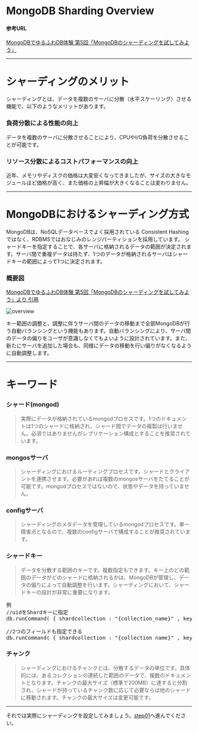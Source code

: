 MongoDB Sharding Overview
=================

#### 参考URL
[MongoDBでゆるふわDB体験 第5回「MongoDBのシャーディングを試してみよう」](http://gihyo.jp/dev/serial/01/mongodb/0005)

----
# シャーディングのメリット
シャーディングとは、データを複数のサーバに分散（水平スケーリング）させる機能で、以下のようなメリットがあります。

### 負荷分散による性能の向上

データを複数のサーバに分散させることにより、CPUやI/O負荷を分散させることが可能です。

### リソース分散によるコストパフォーマンスの向上

近年、メモリやディスクの価格は大変安くなってきましたが、サイズの大きなモジュールほど価格が高く、また価格の上昇幅が大きくなることは変わりません。

----
# MongoDBにおけるシャーディング方式

MongoDBは、NoSQLデータベースでよく採用されている Consistent Hashing ではなく、RDBMSではおなじみのレンジパーティションを採用しています。
シャードキーを指定することで、各サーバに格納されるデータの範囲が決定されます。サーバ間で重複データは持たず、1つのデータが格納されるサーバはシャードキーの範囲によって1つに決定されます。

### 概要図
[MongoDBでゆるふわDB体験 第5回「MongoDBのシャーディングを試してみよう」より 引用](http://gihyo.jp/dev/serial/01/mongodb/0005)

![overview](http://image.gihyo.co.jp/assets/images/dev/serial/01/mongodb/0005/thumb/TH400_001.jpg)

キー範囲の調整と、調整に伴うサーバ間のデータの移動まで全部MongoDBが行う自動バランシングという機能もあります。自動バランシングにより、サーバ間のデータの偏りをユーザが意識しなくてもよいように設計されています。また、新たにサーバを追加した場合も、同様にデータの移動を行い偏りがなくなるように自動調整します。

----
# キーワード

### シャード(mongod)

> 実際にデータが格納されているmongodプロセスです。1つのドキュメントは1つのシャードに格納され、シャード間でデータの複製は行いません。必須ではありませんがレプリケーション構成とすることを推奨されています。

### mongosサーバ

> シャーディングにおけるルーティングプロセスです。シャードとクライアントを連携させます。必要があれば複数のmongosサーバをたてることが可能です。mongodプロセスではないので、状態やデータを持っていません。

### configサーバ

> シャーディングのメタデータを管理しているmongodプロセスです。単一障害点となるので、複数のconfigサーバで構成することが推奨されています。

### シャードキー

> データを分散する範囲のキーです。複数指定もできます。キー上のどの範囲のデータがどのシャードに格納されるかは、MongoDBが管理し、データの偏りによって自動調整を行います。シャーディングにおいて、シャードキーの設計が非常に重要になります。

<pre>
例
//uidをShardキーに指定
db.runCommand( { shardcollection : "{collection_name}" , key : { uid : 1 } } );

//2つのフィールドも指定できる
db.runCommand( { shardcollection : "{collection_name}" , key : { lastname : 1, firstname : 1 } } );
</pre>

### チャンク

> シャーディングにおけるチャンクとは、分散するデータの単位です。具体的には、あるコレクションの連続した範囲のデータで、複数のドキュメントとなります。チャンクの最大サイズ（標準で200MB）に達すると分割され、シャードが持っているチャンク数に応じて必要ならば他のシャードに移動されます。チャンクの最大サイズは変更可能です。

----
それでは実際にシャーディングを設定してみましょう。[step01](https://github.com/syokenz/marunouchi-mongodb/tree/master/20130925/a-hayashida/step01)へ進んでください。
